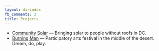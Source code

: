 ```yaml
---
layout: dirindex
fb_comments: 3
title: Projects
---
```


- [Community Solar](http://www.districtcommunity.solar/) — Bringing solar to people without roofs in DC.
- [Burning Man](http://burningman.org/) — Participatory arts festival in the middle of the desert. Dream, do, play.
